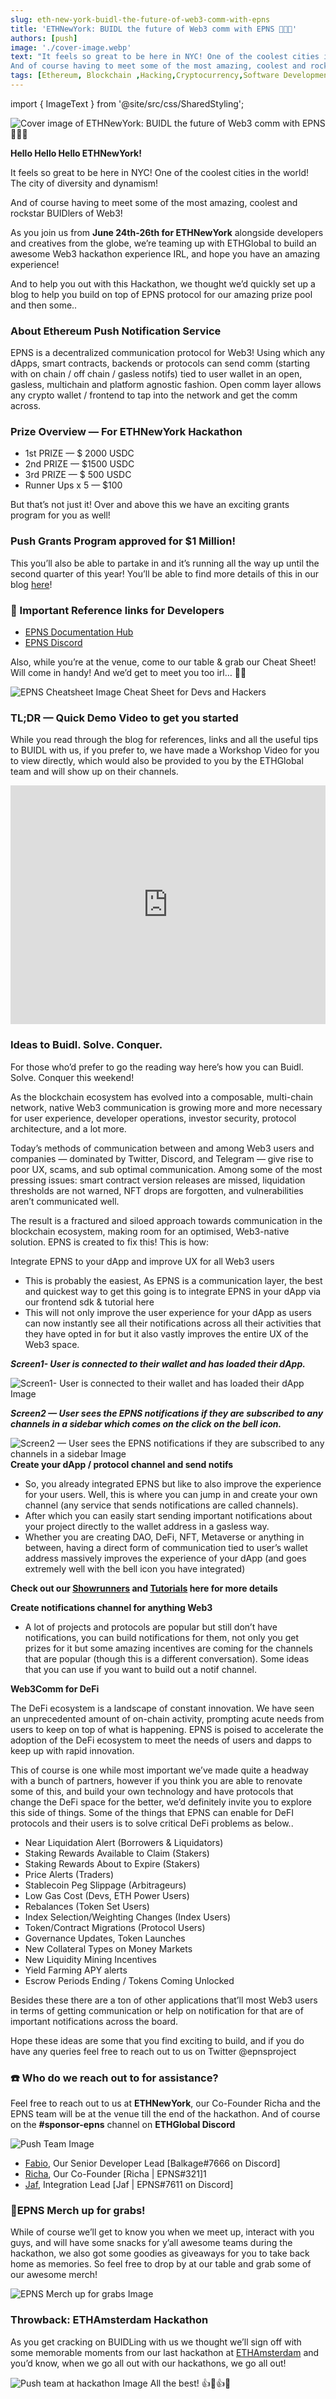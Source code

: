 ```yaml
---
slug: eth-new-york-buidl-the-future-of-web3-comm-with-epns
title: 'ETHNewYork: BUIDL the future of Web3 comm with EPNS 🗽🚀🔔'
authors: [push]
image: './cover-image.webp'
text: "It feels so great to be here in NYC! One of the coolest cities in the world! The city of diversity and dynamism!
And of course having to meet some of the most amazing, coolest and rockstar BUIDlers of Web3!"
tags: [Ethereum, Blockchain ,Hacking,Cryptocurrency,Software Development]
---
```

import { ImageText } from '@site/src/css/SharedStyling';

![Cover image of ETHNewYork: BUIDL the future of Web3 comm with EPNS 🗽🚀🔔](./cover-image.webp)
<!--truncate-->

<b>Hello Hello Hello ETHNewYork!</b>

It feels so great to be here in NYC! One of the coolest cities in the world! The city of diversity and dynamism!


And of course having to meet some of the most amazing, coolest and rockstar BUIDlers of Web3!

As you join us from <b>June 24th-26th for ETHNewYork</b> alongside developers and creatives from the globe, we’re teaming up with ETHGlobal to build an awesome Web3 hackathon experience IRL, and hope you have an amazing experience!

And to help you out with this Hackathon, we thought we’d quickly set up a blog to help you build on top of EPNS protocol for our amazing prize pool and then some..

### About Ethereum Push Notification Service
EPNS is a decentralized communication protocol for Web3! Using which any dApps, smart contracts, backends or protocols can send comm (starting with on chain / off chain / gasless notifs) tied to user wallet in an open, gasless, multichain and platform agnostic fashion. Open comm layer allows any crypto wallet / frontend to tap into the network and get the comm across.

### Prize Overview — For ETHNewYork Hackathon
- 1st PRIZE — $ 2000 USDC
- 2nd PRIZE — $1500 USDC
- 3rd PRIZE — $ 500 USDC
- Runner Ups x 5 — $100

But that’s not just it! Over and above this we have an exciting grants program for you as well!

### Push Grants Program approved for $1 Million!
This you’ll also be able to partake in and it’s running all the way up until the second quarter of this year! You’ll be able to find more details of this in our blog [here](https://medium.com/ethereum-push-notification-service/push-grants-program-going-live-6841515f95d8)!

### 🔗 Important Reference links for Developers
- [EPNS Documentation Hub](https://docs.epns.io/)
- [EPNS Discord](https://discord.gg/n4EYGyPJcF)

Also, while you’re at the venue, come to our table & grab our Cheat Sheet! Will come in handy! And we’d get to meet you too irl… 🤝😊

![EPNS Cheatsheet Image](./image-1.jpeg)
<ImageText>Cheat Sheet for Devs and Hackers</ImageText>

### TL;DR — Quick Demo Video to get you started
While you read through the blog for references, links and all the useful tips to BUIDL with us, if you prefer to, we have made a Workshop Video for you to view directly, which would also be provided to you by the ETHGlobal team and will show up on their channels.

<iframe width="100%" height="382" style={{ borderRadius: "32px" }} src="https://www.youtube.com/embed/cD5PSb97K5c" title="EPNS 🛠 Building Web3 Communication in your DeFi App" frameborder="0" allow="accelerometer; autoplay; clipboard-write; encrypted-media; gyroscope; picture-in-picture; web-share" allowfullscreen></iframe>

### Ideas to Buidl. Solve. Conquer.
For those who’d prefer to go the reading way here’s how you can Buidl. Solve. Conquer this weekend!

As the blockchain ecosystem has evolved into a composable, multi-chain network, native Web3 communication is growing more and more necessary for user experience, developer operations, investor security, protocol architecture, and a lot more.

Today’s methods of communication between and among Web3 users and companies — dominated by Twitter, Discord, and Telegram — give rise to poor UX, scams, and sub optimal communication. Among some of the most pressing issues: smart contract version releases are missed, liquidation thresholds are not warned, NFT drops are forgotten, and vulnerabilities aren’t communicated well.

The result is a fractured and siloed approach towards communication in the blockchain ecosystem, making room for an optimised, Web3-native solution. EPNS is created to fix this! This is how:

Integrate EPNS to your dApp and improve UX for all Web3 users

- This is probably the easiest, As EPNS is a communication layer, the best and quickest way to get this going is to integrate EPNS in your dApp via our frontend sdk & tutorial here
- This will not only improve the user experience for your dApp as users can now instantly see all their notifications across all their activities that they have opted in for but it also vastly improves the entire UX of the Web3 space.

<b><i>Screen1- User is connected to their wallet and has loaded their dApp.</i></b>

![Screen1- User is connected to their wallet and has loaded their dApp Image](./image-2.png)

<b><i>Screen2 — User sees the EPNS notifications if they are subscribed to any channels in a sidebar which comes on the click on the bell icon.</i></b>

![Screen2 — User sees the EPNS notifications if they are subscribed to any channels in a sidebar Image](./image-3.png)
<b>Create your dApp / protocol channel and send notifs</b>

- So, you already integrated EPNS but like to also improve the experience for your users. Well, this is where you can jump in and create your own channel (any service that sends notifications are called channels).
- After which you can easily start sending important notifications about your project directly to the wallet address in a gasless way.
- Whether you are creating DAO, DeFi, NFT, Metaverse or anything in between, having a direct form of communication tied to user’s wallet address massively improves the experience of your dApp (and goes extremely well with the bell icon you have integrated)

<b>Check out our <a href='/docs/notifications/showrunners-scaffold/get-started'>Showrunners</a> and <a href='https://docs.epns.io/developers/developer-zone/examples/showrunners-example'>Tutorials</a> here for more details</b>

<b>Create notifications channel for anything Web3</b>

- A lot of projects and protocols are popular but still don’t have notifications, you can build notifications for them, not only you get prizes for it but some amazing incentives are coming for the channels that are popular (though this is a different conversation). Some ideas that you can use if you want to build out a notif channel.

<b>Web3Comm for DeFi</b>

The DeFi ecosystem is a landscape of constant innovation. We have seen an unprecedented amount of on-chain activity, prompting acute needs from users to keep on top of what is happening. EPNS is poised to accelerate the adoption of the DeFi ecosystem to meet the needs of users and dapps to keep up with rapid innovation.

This of course is one while most important we’ve made quite a headway with a bunch of partners, however if you think you are able to renovate some of this, and build your own technology and have protocols that change the DeFi space for the better, we’d definitely invite you to explore this side of things. Some of the things that EPNS can enable for DeFI protocols and their users is to solve critical DeFi problems as below..

- Near Liquidation Alert (Borrowers & Liquidators)
- Staking Rewards Available to Claim (Stakers)
- Staking Rewards About to Expire (Stakers)
- Price Alerts (Traders)
- Stablecoin Peg Slippage (Arbitrageurs)
- Low Gas Cost (Devs, ETH Power Users)
- Rebalances (Token Set Users)
- Index Selection/Weighting Changes (Index Users)
- Token/Contract Migrations (Protocol Users)
- Governance Updates, Token Launches
- New Collateral Types on Money Markets
- New Liquidity Mining Incentives
- Yield Farming APY alerts
- Escrow Periods Ending / Tokens Coming Unlocked

Besides these there are a ton of other applications that’ll most Web3 users in terms of getting communication or help on notification for that are of important notifications across the board.

Hope these ideas are some that you find exciting to build, and if you do have any queries feel free to reach out to us on Twitter @epnsproject

### ☎️ Who do we reach out to for assistance?
Feel free to reach out to us at <b>ETHNewYork</b>, our Co-Founder Richa and the EPNS team will be at the venue till the end of the hackathon. And of course on the <b>#sponsor-epns</b> channel on <b>ETHGlobal Discord</b>

![Push Team Image](./image-4.jpeg)

- [Fabio](http://twitter.com/learn4life6), Our Senior Developer Lead [Balkage#7666 on Discord]
- [Richa](http://twitter.com/riijo/), Our Co-Founder [Richa | EPNS#321]1
- [Jaf](http://twitter.com/jafetsc), Integration Lead [Jaf | EPNS#7611 on Discord]

### 🎁EPNS Merch up for grabs!
While of course we’ll get to know you when we meet up, interact with you guys, and will have some snacks for y’all awesome teams during the hackathon, we also got some goodies as giveaways for you to take back home as memories. So feel free to drop by at our table and grab some of our awesome merch!

![EPNS Merch up for grabs Image](./image-5.webp)

### Throwback: ETHAmsterdam Hackathon
As you get cracking on BUIDLing with us we thought we’ll sign off with some memorable moments from our last hackathon at [ETHAmsterdam](https://twitter.com/epnsproject/status/1518558686498594816) and you’d know, when we go all out with our hackathons, we go all out!

![Push team at hackathon Image](./image-6.jpeg)
All the best! 👍🤞👍🍀



